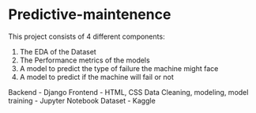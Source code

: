 # Predictive-maintenence
This project consists of 4 different components:
1. The EDA of the Dataset
2. The Performance metrics of the models
3. A model to predict the type of failure the machine might face
4. A model to predict if the machine will fail or not

Backend - Django
Frontend  - HTML, CSS
Data Cleaning, modeling, model training - Jupyter Notebook
Dataset - Kaggle
